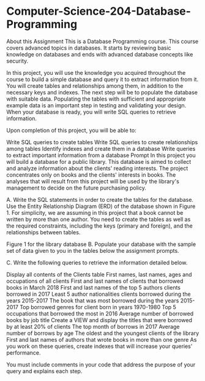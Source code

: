 # Computer-Science-204-Database-Programming

About this Assignment
This is a Database Programming course. This course covers advanced topics in databases. It starts by reviewing basic knowledge on databases and ends with advanced database concepts like security.

In this project, you will use the knowledge you acquired throughout the course to build a simple database and query it to extract information from it. You will create tables and relationships among them, in addition to the necessary keys and indexes. The next step will be to populate the database with suitable data. Populating the tables with sufficient and appropriate example data is an important step in testing and validating your design. When your database is ready, you will write SQL queries to retrieve information.

Upon completion of this project, you will be able to:

Write SQL queries to create tables
Write SQL queries to create relationships among tables
Identify indexes and create them in a database
Write queries to extract important information from a database
Prompt
In this project you will build a database for a public library. This database is aimed to collect and analyze information about the clients' reading interests. The project concentrates only on books and the clients' interests in books. The analyses that will result from this project will be used by the library's management to decide on the future purchasing policy.

A. Write the SQL statements in order to create the tables for the database. Use the Entity Relationship Diagram (ERD) of the database shown in Figure 1. For simplicity, we are assuming in this project that a book cannot be written by more than one author. You need to create the tables as well as the required constraints, including the keys (primary and foreign), and the relationships between tables.

Figure 1 for the library database
B. Populate your database with the sample set of data given to you in the tables below the assignment prompts.

C. Write the following queries to retrieve the information detailed below.

Display all contents of the Clients table
First names, last names, ages and occupations of all clients
First and last names of clients that borrowed books in March 2018
First and last names of the top 5 authors clients borrowed in 2017
Least 5 author nationalities clients borrowed during the years 2015-2017
The book that was most borrowed during the years 2015-2017
Top borrowed genres for client born in years 1970-1980
Top 5 occupations that borrowed the most in 2016
Average number of borrowed books by job title
Create a VIEW and display the titles that were borrowed by at least 20% of clients
The top month of borrows in 2017
Average number of borrows by age
The oldest and the youngest clients of the library
First and last names of authors that wrote books in more than one genre
As you work on these queries, create indexes that will increase your queries' performance.

You must include comments in your code that address the purpose of your query and explains each step. 
